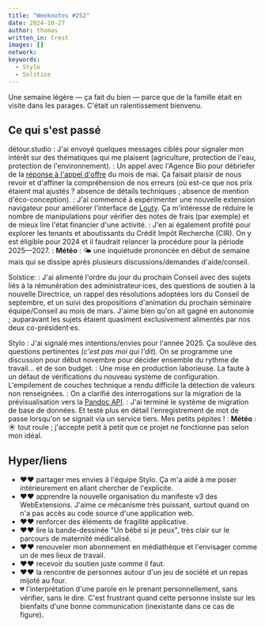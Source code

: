 ```yaml
---
title: "Weeknotes #252"
date: 2024-10-27
author: thomas
written_in: Crest
images: []
network:
keywords:
  - Stylo
  - Solstice
---
```


Une semaine légère — ça fait du bien — parce que de la famille était en visite dans les parages.
C'était un ralentissement bienvenu.

<!--more-->

## Ce qui s'est passé

détour.studio
: J'ai envoyé quelques messages ciblés pour signaler mon intérêt sur des thématiques qui me plaisent (agriculture, protection de l'eau, protection de l'environnement).
: Un appel avec l'Agence Bio pour débriefer de la [réponse à l'appel d'offre](/weeknotes/225/) du mois de mai. Ça faisait plaisir de nous revoir et d'affiner la compréhension de nos erreurs (où est-ce que nos prix étaient mal ajustés ? absence de détails techniques ; absence de mention d'éco-conception).
: J'ai commencé à expérimenter une nouvelle extension navigateur pour améliorer l'interface de [Louty](https://www.louty.fr/). Ça m'intéresse de réduire le nombre de manipulations pour vérifier des notes de frais (par exemple) et de mieux lire l'état financier d'une activité.
: J'en ai également profité pour explorer les tenants et aboutissants du Crédit Impôt Recherche (CIR). On y est éligible pour 2024 et il faudrait relancer la procédure pour la période 2025—2027.
: **Météo** : <span role="presentation">🌤️</span> une inquiétude prononcée en début de semaine mais qui se dissipe après plusieurs discussions/demandes d'aide/conseil.

Solstice:
: J'ai alimenté l'ordre du jour du prochain Conseil avec des sujets liés à la rémunération des administrateur·ices, des questions de soutien à la nouvelle Directrice, un rappel des résolutions adoptées lors du Conseil de septembre, et un suivi des propositions d'animation du prochain séminaire équipe/Conseil au mois de mars. J'aime bien qu'on ait gagné en autonomie ; auparavant les sujets étaient quasiment exclusivement alimentés par nos deux co-président·es.

Stylo
: J'ai signalé mes intentions/envies pour l'année 2025. Ça soulève des questions pertinentes (_c'est pas moi qui l'dit_). On se programme une discussion pour début novembre pour décider ensemble du rythme de travail… et de son budget.
: Une mise en production laborieuse. La faute à un défaut de vérifications du nouveau système de configuration. L'empilement de couches technique a rendu difficile la détection de valeurs non renseignées.
: On a clarifié des interrogations sur la migration de la prévisualisation vers la [Pandoc API](https://gitlab.huma-num.fr/ecrinum/stylo/pandoc-api).
: J'ai terminé le système de migration de base de données. Et testé plus en détail l'enregistrement de mot de passe lorsqu'on se signait via un service tiers. Mes petits pépites !
: **Météo** : <span role="presentation">☀️</span> tout roule ; j'accepte petit à petit que ce projet ne fonctionne pas selon mon idéal.

## Hyper/liens

- <span aria-label="J'ai beaucoup aimé">❤️❤️</span> partager mes envies à l'équipe Stylo. Ça m'a aidé à me poser intérieurement en allant chercher de l'explicite.
- <span aria-label="J'ai beaucoup aimé">❤️❤️</span> apprendre la nouvelle organisation du manifeste v3 des WebExtensions. J'aime ce mécanisme très puissant, surtout quand on n'a pas accès au code source d'une application web.
- <span aria-label="J'ai beaucoup aimé">❤️❤️</span> renforcer des éléments de fragilité applicative.
- <span aria-label="J'ai beaucoup aimé">❤️❤️</span> lire la bande-dessinée "Un bébé si je peux", très clair sur le parcours de maternité médicalisé.
- <span aria-label="J'ai beaucoup aimé">❤️❤️</span> renouveler mon abonnement en médiathèque et l'envisager comme un de mes lieux de travail.
- <span aria-label="J'ai beaucoup aimé">❤️❤️</span> recevoir du soutien juste comme il faut.
- <span aria-label="J'ai beaucoup aimé">❤️❤️</span> la rencontre de personnes autour d'un jeu de société et un repas mijoté au four.
- <span aria-label="J'ai eu de la peine avec">💔</span> l'interprétation d'une parole en le prenant personnellement, sans vérifier, sans le dire. C'est frustrant quand cette personne insiste sur les bienfaits d'une bonne communication (inexistante dans ce cas de figure).
